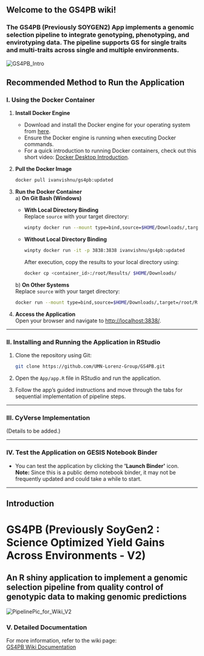 ## Welcome to the GS4PB wiki!

### The GS4PB (Previously SOYGEN2) App implements a genomic selection pipeline to integrate genotyping, phenotyping, and envirotyping data. The pipeline supports GS for single traits and multi-traits across single and multiple environments.
 

![GS4PB_Intro](https://github.com/user-attachments/assets/6fb38883-0348-4fbc-a70f-e2130a6b148c)

## Recommended Method to Run the Application

### I. Using the Docker Container

1. **Install Docker Engine**  
   - Download and install the Docker engine for your operating system from [here](https://docs.docker.com/engine/install/).  
   - Ensure the Docker engine is running when executing Docker commands.  
   - For a quick introduction to running Docker containers, check out this short video: [Docker Desktop Introduction](https://docs.docker.com/get-started/introduction/get-docker-desktop/).

2. **Pull the Docker Image**  
   ```bash
   docker pull ivanvishnu/gs4pb:updated
   ```

3. **Run the Docker Container**  
   a) **On Git Bash (Windows)**  
   - **With Local Directory Binding**  
     Replace `source` with your target directory:
     ```bash
     winpty docker run --mount type=bind,source=$HOME/Downloads/,target=/root/Results -it -p 3838:3838 ivanvishnu/gs4pb:updated
     ```

   - **Without Local Directory Binding**  
     ```bash
     winpty docker run -it -p 3838:3838 ivanvishnu/gs4pb:updated
     ```
     After execution, copy the results to your local directory using:
     ```bash
     docker cp <container_id>:/root/Results/ $HOME/Downloads/
     ```

   b) **On Other Systems**  
   Replace `source` with your target directory:
   ```bash
   docker run --mount type=bind,source=$HOME/Downloads/,target=/root/Results -it -p 3838:3838 ivanvishnu/gs4pb:updated
   ```

4. **Access the Application**  
   Open your browser and navigate to [http://localhost:3838/](http://localhost:3838/).

---

### II. Installing and Running the Application in RStudio

1. Clone the repository using Git:  
   ```bash
   git clone https://github.com/UMN-Lorenz-Group/GS4PB.git
   ```

2. Open the `App/app.R` file in RStudio and run the application.

3. Follow the app’s guided instructions and move through the tabs for sequential implementation of pipeline steps.

---

### III. CyVerse Implementation
(Details to be added.)

---

### IV. Test the Application on GESIS Notebook Binder

- You can test the application by clicking the **'Launch Binder'** icon.  
  **Note:** Since this is a public demo notebook binder, it may not be frequently updated and could take a while to start.

---
## Introduction

# GS4PB (Previously SoyGen2 : Science Optimized Yield Gains Across Environments - V2) 
## An R shiny application to implement a genomic selection pipeline from quality control of genotypic data to making genomic predictions 
![PipelinePic_for_Wiki_V2](https://github.com/UMN-Lorenz-Group/SoyGen2App/assets/12753252/5e76c000-bf4e-4849-bbad-29df6a6fb22e)

### V. Detailed Documentation

For more information, refer to the wiki page:  
[GS4PB Wiki Documentation](https://github.com/UMN-Lorenz-Group/GS4PB/wiki)

